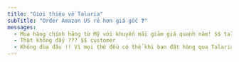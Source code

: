 ```yaml
---
title: "Giới thiệu về Talaria"
subTitle: "Order Amazon US rẻ hơn giá gốc ❓"
messages:
  - Mua hàng chính hãng từ Mỹ với khuyến mãi giảm giá quanh năm! $$ talaria
  - Thật không đấy ??? $$ customer
  - Không đùa đâu !! Vì mọi thứ đều có thể khi bạn đặt hàng qua Talaria $$ talaria
---
```

